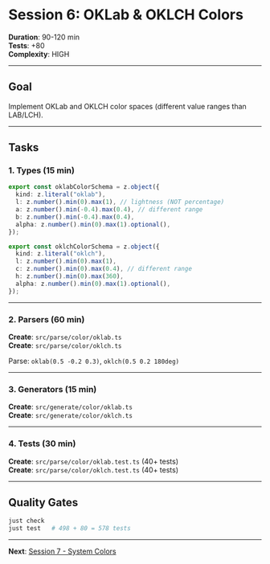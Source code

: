 # Session 6: OKLab & OKLCH Colors

**Duration**: 90-120 min  
**Tests**: +80  
**Complexity**: HIGH  

---

## Goal

Implement OKLab and OKLCH color spaces (different value ranges than LAB/LCH).

---

## Tasks

### 1. Types (15 min)

```typescript
export const oklabColorSchema = z.object({
  kind: z.literal("oklab"),
  l: z.number().min(0).max(1), // lightness (NOT percentage)
  a: z.number().min(-0.4).max(0.4), // different range
  b: z.number().min(-0.4).max(0.4),
  alpha: z.number().min(0).max(1).optional(),
});

export const oklchColorSchema = z.object({
  kind: z.literal("oklch"),
  l: z.number().min(0).max(1),
  c: z.number().min(0).max(0.4), // different range
  h: z.number().min(0).max(360),
  alpha: z.number().min(0).max(1).optional(),
});
```

---

### 2. Parsers (60 min)

**Create**: `src/parse/color/oklab.ts`  
**Create**: `src/parse/color/oklch.ts`

Parse: `oklab(0.5 -0.2 0.3)`, `oklch(0.5 0.2 180deg)`

---

### 3. Generators (15 min)

**Create**: `src/generate/color/oklab.ts`  
**Create**: `src/generate/color/oklch.ts`

---

### 4. Tests (30 min)

**Create**: `src/parse/color/oklab.test.ts` (40+ tests)  
**Create**: `src/parse/color/oklch.test.ts` (40+ tests)

---

## Quality Gates

```bash
just check
just test   # 498 + 80 = 578 tests
```

---

**Next**: [Session 7 - System Colors](./session-7.md)
